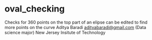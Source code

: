 # oval_checking
Checks for 360 points on the top part of an elipse can be edited to find more points on the curve
Aditya Baradi adityabaradi@gmail.com (Data science major) New Jersey Insitute of Technology
